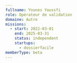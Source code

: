 ```yaml
---
fullname: Younes Youssfi
role: Opérateur de validation
domaine: Autre
missions:
  - start: 2022-03-01
    end: 2025-03-31
    status: independent
    startups:
      - dossierfacile
memberType: beta
---
```

